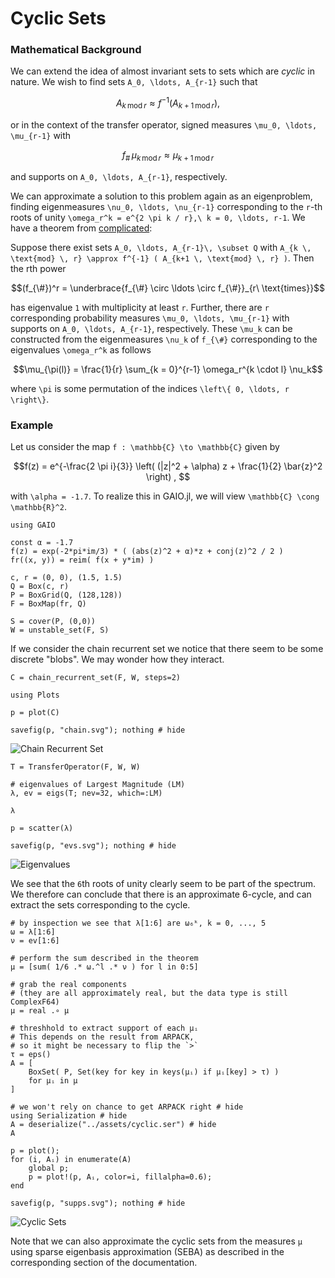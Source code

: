# Cyclic Sets

### Mathematical Background

We can extend the idea of almost invariant sets to sets which are _cyclic_ in nature. We wish to find sets ``A_0, \ldots, A_{r-1}`` such that 
```math
A_{k \, \text{mod} \, r} \approx f^{-1} ( A_{k+1 \, \text{mod} \, r} ) , 
```
or in the context of the transfer operator, signed measures ``\mu_0, \ldots, \mu_{r-1}`` with 
```math
f_{\#}\,\mu_{k \, \text{mod} \, r} \approx \mu_{k+1 \, \text{mod} \, r} 
```
and supports on ``A_0, \ldots, A_{r-1}``, respectively. 

We can approximate a solution to this problem again as an eigenproblem, finding eigenmeasures ``\nu_0, \ldots, \nu_{r-1}`` corresponding to the ``r``-th roots of unity ``\omega_r^k = e^{2 \pi k / r},\ k = 0, \ldots, r-1``. We have a theorem from [complicated](@cite):

Suppose there exist sets ``A_0, \ldots, A_{r-1}\, \subset Q`` with ``A_{k \, \text{mod} \, r} \approx f^{-1} ( A_{k+1 \, \text{mod} \, r} )``. Then the rth power
```math
(f_{\#})^r = \underbrace{f_{\#} \circ \ldots \circ f_{\#}}_{r\ \text{times}}
```
has eigenvalue ``1`` with multiplicity at least ``r``. Further, there are ``r`` corresponding probability measures ``\mu_0, \ldots, \mu_{r-1}`` with supports on ``A_0, \ldots, A_{r-1}``, respectively. These ``\mu_k`` can be constructed from the eigenmeasures ``\nu_k`` of ``f_{\#}`` corresponding to the eigenvalues ``\omega_r^k`` as follows
```math
\mu_{\pi(l)} = \frac{1}{r} \sum_{k = 0}^{r-1} \omega_r^{k \cdot l} \nu_k
```
where ``\pi`` is some permutation of the indices ``\left\{ 0, \ldots, r \right\}``. 

### Example

Let us consider the map ``f : \mathbb{C} \to \mathbb{C}`` given by 
```math
f(z) = e^{-\frac{2 \pi i}{3}} \left( (|z|^2 + \alpha) z + \frac{1}{2} \bar{z}^2 \right) , 
```
with ``\alpha = -1.7``. To realize this in GAIO.jl, we will view ``\mathbb{C} \cong \mathbb{R}^2``. 

```@example 1
using GAIO

const α = -1.7
f(z) = exp(-2*pi*im/3) * ( (abs(z)^2 + α)*z + conj(z)^2 / 2 )
fr((x, y)) = reim( f(x + y*im) )

c, r = (0, 0), (1.5, 1.5)
Q = Box(c, r)
P = BoxGrid(Q, (128,128))
F = BoxMap(fr, Q)

S = cover(P, (0,0))
W = unstable_set(F, S)
```

If we consider the chain recurrent set we notice that there seem to be some discrete "blobs". We may wonder how they interact. 

```@example 1
C = chain_recurrent_set(F, W, steps=2)
```

```@example 1
using Plots

p = plot(C)

savefig(p, "chain.svg"); nothing # hide
```

![Chain Recurrent Set](chain.svg)

```@example 1
T = TransferOperator(F, W, W)

# eigenvalues of Largest Magnitude (LM)
λ, ev = eigs(T; nev=32, which=:LM)

λ
```

```@example 1
p = scatter(λ)

savefig(p, "evs.svg"); nothing # hide
```

![Eigenvalues](evs.svg)

We see that the ``6``th roots of unity clearly seem to be part of the spectrum. We therefore can conclude that there is an approximate 6-cycle, and can extract the sets corresponding to the cycle. 

```@example 1
# by inspection we see that λ[1:6] are ω₆ᵏ, k = 0, ..., 5
ω = λ[1:6]
ν = ev[1:6]

# perform the sum described in the theorem
μ = [sum( 1/6 .* ω.^l .* ν ) for l in 0:5]

# grab the real components
# (they are all approximately real, but the data type is still ComplexF64)
μ = real .∘ μ

# threshhold to extract support of each μᵢ
# This depends on the result from ARPACK, 
# so it might be necessary to flip the `>`
τ = eps()
A = [
    BoxSet( P, Set(key for key in keys(μᵢ) if μᵢ[key] > τ) ) 
    for μᵢ in μ
]

# we won't rely on chance to get ARPACK right # hide
using Serialization # hide
A = deserialize("../assets/cyclic.ser") # hide
A
```

```@example 1
p = plot();
for (i, Aᵢ) in enumerate(A)
    global p;
    p = plot!(p, Aᵢ, color=i, fillalpha=0.6);
end

savefig(p, "supps.svg"); nothing # hide
```

![Cyclic Sets](supps.svg)

Note that we can also approximate the cyclic sets from the measures `μ` using sparse eigenbasis approximation (SEBA) as described in the corresponding section of the documentation. 
